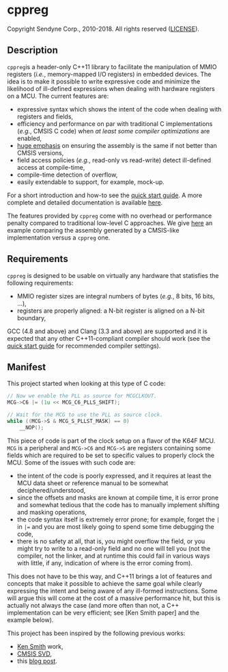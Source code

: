 # cppreg #
Copyright Sendyne Corp., 2010-2018. All rights reserved ([LICENSE](LICENSE)).


## Description ##
`cppreg`is a header-only C++11 library to facilitate the manipulation of MMIO registers (*i.e.*, memory-mapped I/O registers) in embedded devices. The idea is to make it possible to write expressive code and minimize the likelihood of ill-defined expressions when dealing with hardware registers on a MCU. The current features are:

* expressive syntax which shows the intent of the code when dealing with registers and fields,
* efficiency and performance on par with traditional C implementations (*e.g.*, CMSIS C code) when *at least some compiler optimizations* are enabled,
* [huge emphasis](Performance.md) on ensuring the assembly is the same if not better than CMSIS versions,
* field access policies (*e.g.*, read-only vs read-write) detect ill-defined access at compile-time,
* compile-time detection of overflow,
* easily extendable to support, for example, mock-up.

For a short introduction and how-to see the [quick start guide](QuickStart.md). A more complete and detailed documentation is available [here](API.md). 

The features provided by `cppreg` come with no overhead or performance penalty compared to traditional low-level C approaches. We give [here](Performance.md) an example comparing the assembly generated by a CMSIS-like implementation versus a `cppreg` one.


## Requirements ##
`cppreg` is designed to be usable on virtually any hardware that statisfies the following requirements:

* MMIO register sizes are integral numbers of bytes (*e.g.*, 8 bits, 16 bits, ...),
* registers are properly aligned: a N-bit register is aligned on a N-bit boundary,

GCC (4.8 and above) and Clang (3.3 and above) are supported and it is expected that any other C++11-compliant compiler should work (see the [quick start guide](QuickStart.md) for recommended compiler settings).


## Manifest ##
This project started when looking at this type of C code:

```c
// Now we enable the PLL as source for MCGCLKOUT.
MCG->C6 |= (1u << MCG_C6_PLLS_SHIFT);

// Wait for the MCG to use the PLL as source clock.
while ((MCG->S & MCG_S_PLLST_MASK) == 0)
    __NOP();
```

This piece of code is part of the clock setup on a flavor of the K64F MCU. `MCG` is a peripheral and `MCG->C6` and `MCG->S` are registers containing some fields which are required to be set to specific values to properly clock the MCU. Some of the issues with such code are:

* the intent of the code is poorly expressed, and it requires at least the MCU data sheet or reference manual to be somewhat deciphered/understood,
* since the offsets and masks are known at compile time, it is error prone and somewhat tedious that the code has to manually implement shifting and masking operations,
* the code syntax itself is extremely error prone; for example, forget the `|` in `|=` and you are most likely going to spend some time debugging the code,
* there is no safety at all, that is, you might overflow the field, or you might try to write to a read-only field and no one will tell you (not the compiler, not the linker, and at runtime this could fail in various ways with little, if any, indication of where is the error coming from).

This does not have to be this way, and C++11 brings a lot of features and concepts that make it possible to achieve the same goal while clearly expressing the intent and being aware of any ill-formed instructions. Some will argue this will come at the cost of a massive performance hit, but this is actually not always the case (and more often than not, a C++ implementation can be very efficient; see [Ken Smith paper] and the example below).

This project has been inspired by the following previous works:

* [Ken Smith] work,
* [CMSIS SVD],
* this [blog post](http://blog.salkinium.com/typesafe-register-access-in-c++/).


[Ken Smith]: https://github.com/kensmith/cppmmio
[CMSIS SVD]: https://github.com/posborne/cmsis-svd
